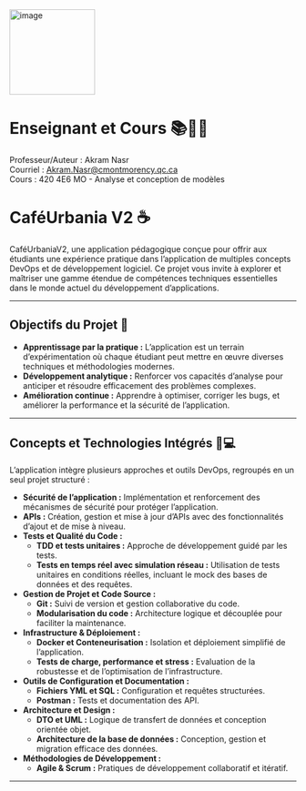 
<img src="[https://github.com/user-attachments/assets/fbecf829-86ac-4755-af0a-c321b](https://github.com/user-attachments/assets/6a3e60f2-4691-4db5-b6bc-eb20c6f01872)" alt="image" width="150">


# Enseignant et Cours 📚👨‍🏫

Professeur/Auteur : Akram Nasr  
Courriel : Akram.Nasr@cmontmorency.qc.ca  
Cours : 420 4E6 MO - Analyse et conception de modèles

# CaféUrbania V2 ☕

CaféUrbaniaV2, une application pédagogique conçue pour offrir aux étudiants une expérience pratique dans l’application de multiples concepts DevOps et de développement logiciel. Ce projet vous invite à explorer et maîtriser une gamme étendue de compétences techniques essentielles dans le monde actuel du développement d’applications.

---

## Objectifs du Projet 🎯

- **Apprentissage par la pratique :** L’application est un terrain d’expérimentation où chaque étudiant peut mettre en œuvre diverses techniques et méthodologies modernes.
- **Développement analytique :** Renforcer vos capacités d’analyse pour anticiper et résoudre efficacement des problèmes complexes.
- **Amélioration continue :** Apprendre à optimiser, corriger les bugs, et améliorer la performance et la sécurité de l’application.

---

## Concepts et Technologies Intégrés 🔧💻

L’application intègre plusieurs approches et outils DevOps, regroupés en un seul projet structuré :

- **Sécurité de l’application :** Implémentation et renforcement des mécanismes de sécurité pour protéger l’application.
- **APIs :** Création, gestion et mise à jour d’APIs avec des fonctionnalités d’ajout et de mise à niveau.
- **Tests et Qualité du Code :**
  - **TDD et tests unitaires :** Approche de développement guidé par les tests.
  - **Tests en temps réel avec simulation réseau :** Utilisation de tests unitaires en conditions réelles, incluant le mock des bases de données et des requêtes.
- **Gestion de Projet et Code Source :**
  - **Git :** Suivi de version et gestion collaborative du code.
  - **Modularisation du code :** Architecture logique et découplée pour faciliter la maintenance.
- **Infrastructure & Déploiement :**
  - **Docker et Conteneurisation :** Isolation et déploiement simplifié de l’application.
  - **Tests de charge, performance et stress :** Evaluation de la robustesse et de l’optimisation de l’infrastructure.
- **Outils de Configuration et Documentation :**
  - **Fichiers YML et SQL :** Configuration et requêtes structurées.
  - **Postman :** Tests et documentation des API.
- **Architecture et Design :**
  - **DTO et UML :** Logique de transfert de données et conception orientée objet.
  - **Architecture de la base de données :** Conception, gestion et migration efficace des données.
- **Méthodologies de Développement :**
  - **Agile & Scrum :** Pratiques de développement collaboratif et itératif.

---

